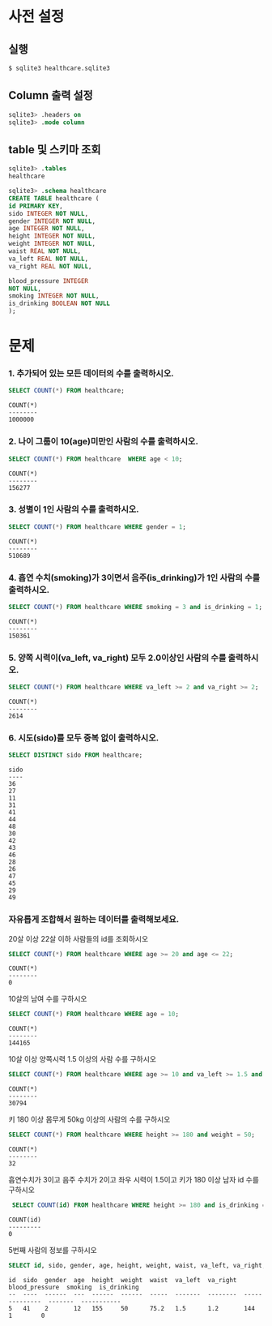 # 사전 설정

## 실행

```bash
$ sqlite3 healthcare.sqlite3 
```

## Column 출력 설정

```sql
sqlite3> .headers on 
sqlite3> .mode column
```

## table 및 스키마 조회

```sql
sqlite3> .tables
healthcare

sqlite3> .schema healthcare
CREATE TABLE healthcare (
id PRIMARY KEY,        
sido INTEGER NOT NULL, 
gender INTEGER NOT NULL,
age INTEGER NOT NULL,  
height INTEGER NOT NULL,
weight INTEGER NOT NULL,
waist REAL NOT NULL,   
va_left REAL NOT NULL, 
va_right REAL NOT NULL,

blood_pressure INTEGER 
NOT NULL,
smoking INTEGER NOT NULL,
is_drinking BOOLEAN NOT NULL
);
```

# 문제

### 1. 추가되어 있는 모든 데이터의 수를 출력하시오.

```sql
SELECT COUNT(*) FROM healthcare;
```

```
COUNT(*)
--------
1000000
```

### 2. 나이 그룹이 10(age)미만인 사람의 수를 출력하시오.

```sql
SELECT COUNT(*) FROM healthcare  WHERE age < 10;
```

```
COUNT(*)
--------
156277
```

### 3. 성별이 1인 사람의 수를 출력하시오.

```sql
SELECT COUNT(*) FROM healthcare WHERE gender = 1;
```

```
COUNT(*)
--------
510689
```

### 4. 흡연 수치(smoking)가 3이면서 음주(is_drinking)가 1인 사람의 수를 출력하시오.

```sql
SELECT COUNT(*) FROM healthcare WHERE smoking = 3 and is_drinking = 1;
```

```
COUNT(*)
--------
150361
```

### 5. 양쪽 시력이(va_left, va_right) 모두 2.0이상인 사람의 수를 출력하시오.

```sql
SELECT COUNT(*) FROM healthcare WHERE va_left >= 2 and va_right >= 2;
```

```
COUNT(*)
--------
2614
```

### 6. 시도(sido)를 모두 중복 없이 출력하시오.

```sql
SELECT DISTINCT sido FROM healthcare;
```

```
sido
----
36
27
11
31
41
44
48
30
42
43
46
28
26
47
45
29
49
```

### 자유롭게 조합해서 원하는 데이터를 출력해보세요.

20살 이상 22살 이하 사람들의 id를 조회하시오

```sql
SELECT COUNT(*) FROM healthcare WHERE age >= 20 and age <= 22;
```

```
COUNT(*)
--------
0
```

10살의 남여 수를 구하시오

```sql
SELECT COUNT(*) FROM healthcare WHERE age = 10;
```

```
COUNT(*)
--------
144165
```

10살 이상 양쪽시력 1.5 이상의 사람 수를 구하시오

```sql
SELECT COUNT(*) FROM healthcare WHERE age >= 10 and va_left >= 1.5 and va_right >= 1.5;
```

```
COUNT(*)
--------
30794
```

키 180 이상 몸무게 50kg 이상의 사람의 수를 구하시오

```sql
SELECT COUNT(*) FROM healthcare WHERE height >= 180 and weight = 50;
```

```
COUNT(*)
--------
32
```

흡연수치가 3이고 음주 수치가 2이고 좌우 시력이 1.5이고 키가 180 이상 남자 id 수를 구하시오

```sql
 SELECT COUNT(id) FROM healthcare WHERE height >= 180 and is_drinking = 2 and smoking = 3 and va_left = 1.5 and va_right = 1.5 and gender = 1;
```

```
COUNT(id)
---------
0
```

5번째 사람의 정보를 구하시오

```sql
SELECT id, sido, gender, age, height, weight, waist, va_left, va_right, blood_pressure, smoking, is_drinking FROM healthcare LIMIT 1 OFFSET 4;
```

```
id  sido  gender  age  height  weight  waist  va_left  va_right  blood_pressure  smoking  is_drinking
--  ----  ------  ---  ------  ------  -----  -------  --------  --------------  -------  -----------
5   41    2       12   155     50      75.2   1.5      1.2       144             1        0
```